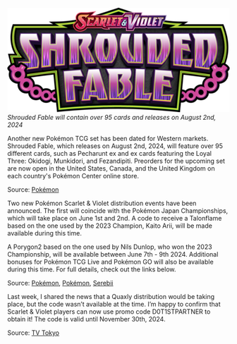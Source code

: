 

[![Shrouded Fable will contain over 95 cards and releases on August 2nd, 2024](/web/images/shrouded-fable-will-contain-over-95-cards-and-releases-on-august-2nd-2024.png)](/web/images/shrouded-fable-will-contain-over-95-cards-and-releases-on-august-2nd-2024.png)*Shrouded Fable will contain over 95 cards and releases on August 2nd, 2024*



Another new Pokémon TCG set has been dated for Western markets. Shrouded Fable, which releases on August 2nd, 2024, will feature over 95 different cards, such as Pecharunt ex and ex cards featuring the Loyal Three: Okidogi, Munkidori, and Fezandipiti. Preorders for the upcoming set are now open in the United States, Canada, and the United Kingdom on each country's Pokémon Center online store.

Source: [Pokémon](https://press.pokemon.com/en/releases/MEDIA-ALERT-New-Pokemon-Trading-Card-Game-Scarlet-VioletShrouded-Fable)

Two new Pokémon Scarlet & Violet distribution events have been announced. The first will coincide with the Pokémon Japan Championships, which will take place on June 1st and 2nd. A code to receive a Talonflame based on the one used by the 2023 Champion, Kaito Arii, will be made available during this time.

A Porygon2 based on the one used by Nils Dunlop, who won the 2023 Championship, will be available between June 7th - 9th 2024. Additional bonuses for Pokémon TCG Live and Pokémon GO will also be available during this time. For full details, check out the links below.

Source: [Pokémon](https://www.pokemon.co.jp/ex/pjcs/2024/news/240517_01/), [Pokémon](https://www.pokemon.com/us/pokemon-news/get-a-pokemon-during-the-2024-pokemon-north-america-international-championships-live-stream), [Serebii](https://www.serebii.net/news/2024/17-May-2024.shtml)

Last week, I shared the news that a Quaxly distribution would be taking place, but the code wasn’t available at the time. I’m happy to confirm that Scarlet & Violet players can now use promo code D0T1STPARTNER to obtain it! The code is valid until November 30th, 2024.

Source: [TV Tokyo](https://www.tv-tokyo.co.jp/anime/pokedoko/news/#236104)